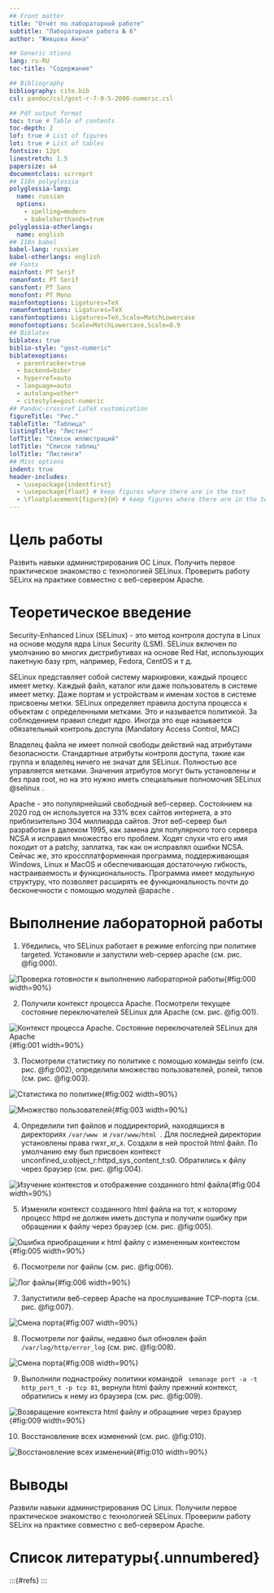 ```yaml
---
## Front matter
title: "Отчёт по лабораторной работе"
subtitle: "Лабораторная работа № 6"
author: "Живцова Анна"

## Generic otions
lang: ru-RU
toc-title: "Содержание"

## Bibliography
bibliography: cite.bib
csl: pandoc/csl/gost-r-7-0-5-2008-numeric.csl

## Pdf output format
toc: true # Table of contents
toc-depth: 2
lof: true # List of figures
lot: true # List of tables
fontsize: 12pt
linestretch: 1.5
papersize: a4
documentclass: scrreprt
## I18n polyglossia
polyglossia-lang:
  name: russian
  options:
	- spelling=modern
	- babelshorthands=true
polyglossia-otherlangs:
  name: english
## I18n babel
babel-lang: russian
babel-otherlangs: english
## Fonts
mainfont: PT Serif
romanfont: PT Serif
sansfont: PT Sans
monofont: PT Mono
mainfontoptions: Ligatures=TeX
romanfontoptions: Ligatures=TeX
sansfontoptions: Ligatures=TeX,Scale=MatchLowercase
monofontoptions: Scale=MatchLowercase,Scale=0.9
## Biblatex
biblatex: true
biblio-style: "gost-numeric"
biblatexoptions:
  - parentracker=true
  - backend=biber
  - hyperref=auto
  - language=auto
  - autolang=other*
  - citestyle=gost-numeric
## Pandoc-crossref LaTeX customization
figureTitle: "Рис."
tableTitle: "Таблица"
listingTitle: "Листинг"
lofTitle: "Список иллюстраций"
lotTitle: "Список таблиц"
lolTitle: "Листинги"
## Misc options
indent: true
header-includes:
  - \usepackage{indentfirst}
  - \usepackage{float} # keep figures where there are in the text
  - \floatplacement{figure}{H} # keep figures where there are in the text
---
```


# Цель работы

Развить навыки администрирования ОС Linux. Получить первое практическое знакомство с технологией SELinux. Проверить работу SELinx на практике совместно с веб-сервером Apache.    

# Теоретическое введение

Security-Enhanced Linux (SELinux) - это метод контроля доступа в Linux на основе модуля ядра Linux Security (LSM). SELinux включен по умолчанию во многих дистрибутивах на основе Red Hat, использующих пакетную базу rpm, например, Fedora, CentOS и т д.    

SELinux представляет собой систему маркировки, каждый процесс имеет метку. Каждый файл, каталог или даже пользователь в системе имеет метку. Даже портам и устройствам и именам хостов в системе присвоены метки. SELinux определяет правила доступа процесса к объектам с определенными метками. Это и называется политикой. За соблюдением правил следит ядро. Иногда это еще называется обязательный контроль доступа (Mandatory Access Control, MAC)    

Владелец файла не имеет полной свободы действий над атрибутами безопасности. Стандартные атрибуты контроля доступа, такие как группа и владелец ничего не значат для SELinux. Полностью все управляется метками. Значения атрибутов могут быть установлены и без прав root, но на это нужно иметь специальные полномочия SELinux @selinux .  

Apache - это популярнейший свободный веб-сервер. Состоянием на 2020 год он используется на 33% всех сайтов интернета, а это приблизительно 304 миллиарда сайтов. Этот веб-сервер был разработан в далеком 1995, как замена для популярного того сервера NCSA и исправил множество его проблем. Ходят слухи что его имя походит от a patchy, заплатка, так как он исправлял ошибки NCSA. Сейчас же, это кроссплатформенная программа, поддерживающая Windows, Linux и MacOS и обеспечивающая достаточную гибкость, настраиваемость и функциональность. Программа имеет модульную структуру, что позволяет расширять ее функциональность почти до бесконечности с помощью модулей   @apache .


# Выполнение лабораторной работы

1. Убедились, что SELinux работает в режиме enforcing при политике targeted. Установили и запустили web-сервер apache (см. рис. @fig:000).    

![Проверка готовности к выполнению лабораторной работы](image/600.png){#fig:000 width=90%}    

2. Получили контекст процесса Apache. Посмотрели текущее состояние переключателей SELinux для Apache (см. рис. @fig:001).    

![Контекст процесса Apache. Состояние переключателей SELinux для Apache](image/601.png){#fig:001 width=90%}    

3. Посмотрели статистику по политике с помощью команды seinfo (см. рис. @fig:002), определили множество пользователей, ролей, типов (см. рис. @fig:003).

![Статистика по политике](image/602.png){#fig:002 width=90%}    

![Множество пользователей](image/603.png){#fig:003 width=90%}    

4. Определили тип файлов и поддиректорий, находящихся в директориях
```/var/www ``` и ```/var/www/html ```. Для последней директории установлены права rwxr_xr_x. Создали в ней простой html файл. По умолчанию ему был присвоен контекст unconfined_u:object_r:httpd_sys_content_t:s0. Обратились к фйлу через браузер (см. рис. @fig:004).    

![Изучение контекстов и отображение созданного html файла](image/604.png){#fig:004 width=90%}     

5. Изменили контекст созданного html файла на тот, к которому процесс httpd не
должен иметь доступа и получили ошибку при обращении к файлу через браузер (см. рис. @fig:005).    

![Ошибка приобращении к html файлу с измененным контекстом](image/605.png){#fig:005 width=90%}     

6. Посмотрели лог файлы (см. рис. @fig:006).    

![Лог файлы](image/606.png){#fig:006 width=90%}     

7. Запуститили веб-сервер Apache на прослушивание ТСР-порта (см. рис. @fig:007).    

![Смена порта](image/607.png){#fig:007 width=90%}     

8. Посмотрели лог файлы, недавно был обновлен файл ``` /var/log/http/error_log```  (см. рис. @fig:008).    

![Смена порта](image/608.png){#fig:008 width=90%}     

9. Выполнили поднастройку политики командой ``` semanage port -a -t http_port_t -р tcp 81```, вернули html файлу прежний контекст, обратились к нему из браузера (см. рис. @fig:009).    

![Возвращение контекста html файлу и обращение через браузер](image/609.png){#fig:009 width=90%}     

10. Восстановление всех изменений (см. рис. @fig:010).

![Восстановление всех изменений](image/610.png){#fig:010 width=90%}        

# Выводы

Развили навыки администрирования ОС Linux. Получили первое практическое знакомство с технологией SELinux. Проверили работу SELinx на практике совместно с веб-сервером Apache.         

# Список литературы{.unnumbered}

:::{#refs}
:::   
